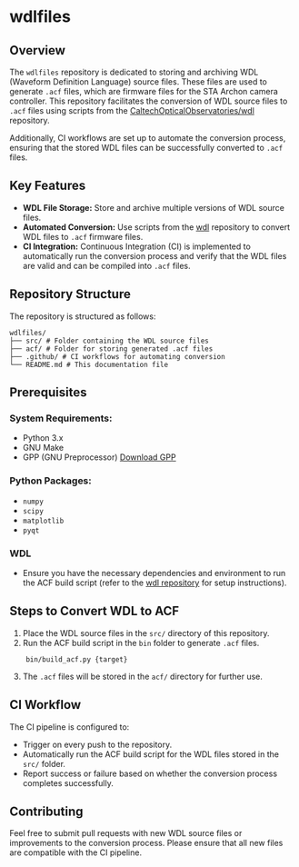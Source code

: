 # wdlfiles

## Overview

The `wdlfiles` repository is dedicated to storing and archiving WDL (Waveform Definition Language) source files. These files are used to generate `.acf` files, which are firmware files for the STA Archon camera controller. This repository facilitates the conversion of WDL source files to `.acf` files using scripts from the [CaltechOpticalObservatories/wdl](https://github.com/CaltechOpticalObservatories/wdl) repository.

Additionally, CI workflows are set up to automate the conversion process, ensuring that the stored WDL files can be successfully converted to `.acf` files.

## Key Features

- **WDL File Storage:** Store and archive multiple versions of WDL source files.
- **Automated Conversion:** Use scripts from the [wdl](https://github.com/CaltechOpticalObservatories/wdl) repository to convert WDL files to `.acf` firmware files.
- **CI Integration:** Continuous Integration (CI) is implemented to automatically run the conversion process and verify that the WDL files are valid and can be compiled into `.acf` files.

## Repository Structure

The repository is structured as follows:

```
wdlfiles/ 
├── src/ # Folder containing the WDL source files 
├── acf/ # Folder for storing generated .acf files 
├── .github/ # CI workflows for automating conversion 
└── README.md # This documentation file
```

## Prerequisites

### System Requirements:
- Python 3.x
- GNU Make
- GPP (GNU Preprocessor) [Download GPP](https://logological.org/gpp)

### Python Packages:
- `numpy`
- `scipy`
- `matplotlib`
- `pyqt`

### WDL
- Ensure you have the necessary dependencies and environment to run the ACF build script    (refer to the [wdl repository](https://github.com/CaltechOpticalObservatories/wdl) for setup instructions).


## Steps to Convert WDL to ACF

1. Place the WDL source files in the `src/` directory of this repository.
2. Run the ACF build script in the `bin` folder to generate `.acf` files.
```
    bin/build_acf.py {target}
```
3. The `.acf` files will be stored in the `acf/` directory for further use.

## CI Workflow

The CI pipeline is configured to:

- Trigger on every push to the repository.
- Automatically run the ACF build script for the WDL files stored in the `src/` folder.
- Report success or failure based on whether the conversion process completes successfully.

## Contributing

Feel free to submit pull requests with new WDL source files or improvements to the conversion process. Please ensure that all new files are compatible with the CI pipeline.
